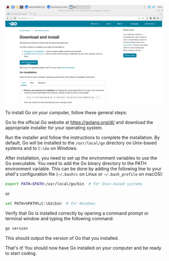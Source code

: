 ![install.png](../../assets/images/go2.png)

To install Go on your computer, follow these general steps:

Go to the official Go website at https://golang.org/dl/ and download the appropriate installer for your operating system.

Run the installer and follow the instructions to complete the installation. By default, Go will be installed to the `/usr/local/go` directory on Unix-based systems and to `C:\Go` on Windows.

After installation, you need to set up the environment variables to use the Go executable. You need to add the Go binary directory to the PATH environment variable. This can be done by adding the following line to your shell's configuration file (`~/.bashrc` on Linux or `~/.bash_profile` on macOS):

```bash
export PATH=$PATH:/usr/local/go/bin  # for Unix-based systems
```
or

```bash
set PATH=%PATH%;C:\Go\bin  # for Windows
```

Verify that Go is installed correctly by opening a command prompt or terminal window and typing the following command:

```bash
go version
```

This should output the version of Go that you installed.

That's it! You should now have Go installed on your computer and be ready to start coding.
